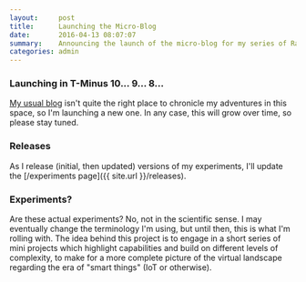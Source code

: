 ```yaml
---
layout:     post
title:      Launching the Micro-Blog
date:       2016-04-13 08:07:07
summary:    Announcing the launch of the micro-blog for my series of Raspberry Pi and IoT and Node experiments.
categories: admin
---
```


### Launching in T-Minus 10... 9... 8...

[My usual blog](https://edm00se.io/) isn't quite the right place to chronicle my adventures in this space, so I'm launching a new one. In any case, this will grow over time, so please stay tuned.

### Releases

As I release (initial, then updated) versions of my experiments, I'll update the [/experiments page]({{ site.url }}/releases).

### Experiments?

Are these actual experiments? No, not in the scientific sense. I may eventually change the terminology I'm using, but until then, this is what I'm rolling with. The idea behind this project is to engage in a short series of mini projects which highlight capabilities and build on different levels of complexity, to make for a more complete picture of the virtual landscape regarding the era of "smart things" (IoT or otherwise).